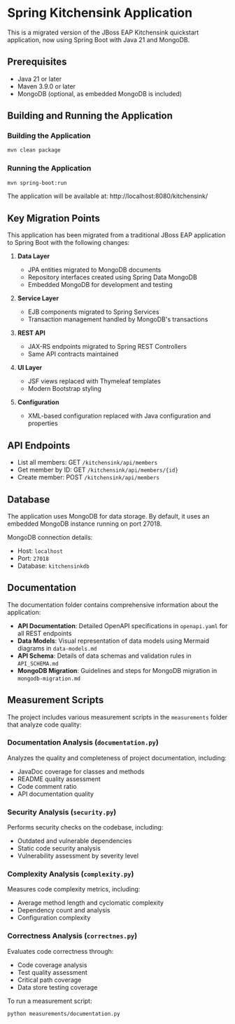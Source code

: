 # Spring Kitchensink Application

This is a migrated version of the JBoss EAP Kitchensink quickstart application, now using Spring Boot with Java 21 and MongoDB.

## Prerequisites

- Java 21 or later
- Maven 3.9.0 or later
- MongoDB (optional, as embedded MongoDB is included)

## Building and Running the Application

### Building the Application

```bash
mvn clean package
```

### Running the Application

```bash
mvn spring-boot:run
```

The application will be available at: http://localhost:8080/kitchensink/

## Key Migration Points

This application has been migrated from a traditional JBoss EAP application to Spring Boot with the following changes:

1. **Data Layer**
   - JPA entities migrated to MongoDB documents
   - Repository interfaces created using Spring Data MongoDB
   - Embedded MongoDB for development and testing

2. **Service Layer**
   - EJB components migrated to Spring Services
   - Transaction management handled by MongoDB's transactions

3. **REST API**
   - JAX-RS endpoints migrated to Spring REST Controllers
   - Same API contracts maintained

4. **UI Layer**
   - JSF views replaced with Thymeleaf templates
   - Modern Bootstrap styling

5. **Configuration**
   - XML-based configuration replaced with Java configuration and properties

## API Endpoints

- List all members: GET `/kitchensink/api/members`
- Get member by ID: GET `/kitchensink/api/members/{id}`
- Create member: POST `/kitchensink/api/members`

## Database

The application uses MongoDB for data storage. By default, it uses an embedded MongoDB instance running on port 27018.

MongoDB connection details:
- Host: `localhost`
- Port: `27018`
- Database: `kitchensinkdb`

## Documentation

The documentation folder contains comprehensive information about the application:

- **API Documentation**: Detailed OpenAPI specifications in `openapi.yaml` for all REST endpoints
- **Data Models**: Visual representation of data models using Mermaid diagrams in `data-models.md`
- **API Schema**: Details of data schemas and validation rules in `API_SCHEMA.md`
- **MongoDB Migration**: Guidelines and steps for MongoDB migration in `mongodb-migration.md`

## Measurement Scripts

The project includes various measurement scripts in the `measurements` folder that analyze code quality:

### Documentation Analysis (`documentation.py`)
Analyzes the quality and completeness of project documentation, including:
- JavaDoc coverage for classes and methods
- README quality assessment
- Code comment ratio
- API documentation quality

### Security Analysis (`security.py`)
Performs security checks on the codebase, including:
- Outdated and vulnerable dependencies
- Static code security analysis
- Vulnerability assessment by severity level

### Complexity Analysis (`complexity.py`)
Measures code complexity metrics, including:
- Average method length and cyclomatic complexity
- Dependency count and analysis
- Configuration complexity

### Correctness Analysis (`correctnes.py`)
Evaluates code correctness through:
- Code coverage analysis
- Test quality assessment
- Critical path coverage
- Data store testing coverage

To run a measurement script:
```bash
python measurements/documentation.py 